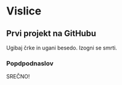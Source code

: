 # Vislice
## Prvi projekt na GitHubu
Ugibaj črke in ugani besedo.
Izogni se smrti.

### Popdpodnaslov

SREČNO!

